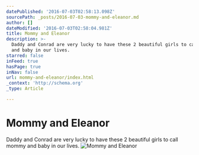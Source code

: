 ```yaml
---
datePublished: '2016-07-03T02:58:13.098Z'
sourcePath: _posts/2016-07-03-mommy-and-eleanor.md
author: []
dateModified: '2016-07-03T02:58:04.981Z'
title: Mommy and Eleanor
description: >-
  Daddy and Conrad are very lucky to have these 2 beautiful girls to call mommy
  and baby in our lives.
starred: false
inFeed: true
hasPage: true
inNav: false
url: mommy-and-eleanor/index.html
_context: 'http://schema.org'
_type: Article

---
```

# **Mommy and Eleanor**

Daddy and Conrad are very lucky to have these 2 beautiful girls to call mommy and baby in our lives.
![Mommy and Eleanor](https://s3-us-west-2.amazonaws.com/the-grid-img/p/cdb0d27a868cf8ef35bdc599c0a73c220f09bb28.jpg)